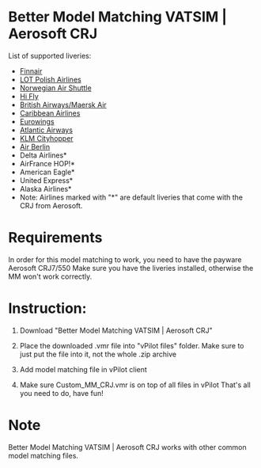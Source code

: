 # Better Model Matching VATSIM |  Aerosoft CRJ

List of supported liveries:
- [Finnair](https://flightsim.to/file/19151/finnair-aerosoft-crj-700)
- [LOT Polish Airlines](https://flightsim.to/file/10441/crj700-lot-polish-airlines)
- [Norwegian Air Shuttle](https://flightsim.to/file/22376/aerosoft-bombardier-crj700-norwegian-air-shuttle)
- [Hi Fly](https://flightsim.to/file/14445/hifly-crj-700-8k)
- [British Airways/Maersk Air](https://flightsim.to/file/10615/aerosoft-crj700-british-airways-g-mrsk-8k)
- [Caribbean Airlines](https://flightsim.to/file/22380/caribbean-airlines-10k-aerosoft-crj-700)
- [Eurowings](https://flightsim.to/file/10476/eurowings-crj-700-8k)
- [Atlantic Airways](https://flightsim.to/file/22347/aerosoft-crj700-msfs-atlantic-airways)
- [KLM Cityhopper](https://flightsim.to/file/10868/aerosoft-crj-700-klm-cityhopper)
- [Air Berlin](https://flightsim.to/file/13284/aerosoft-crj700-air-berlin-version-2)
- Delta Airlines*
- AirFrance HOP!*
- American Eagle*
- United Express*
- Alaska Airlines*
- Note: Airlines marked with "*" are default liveries that come with the CRJ from Aerosoft.

# Requirements
In order for this model matching to work, you need to have the payware Aerosoft CRJ7/550
Make sure you have the liveries installed, otherwise the MM won't work correctly.

# Instruction:
1. Download "Better Model Matching VATSIM |  Aerosoft CRJ"

2.  Place the downloaded .vmr file into "vPilot files" folder. Make sure to just put the file into it, not the whole .zip archive 

3. Add model matching file in vPilot client

5. Make sure Custom_MM_CRJ.vmr is on top of all files in vPilot
That's all you need to do, have fun!

# Note
Better Model Matching VATSIM |  Aerosoft CRJ works with other common model matching files.
